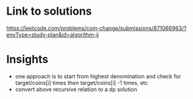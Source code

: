 # Link to solutions
https://leetcode.com/problems/coin-change/submissions/871066963/?envType=study-plan&id=algorithm-ii

# Insights
* one approach is to start from highest denomination and check for target/coins[i] times then target/coins[i] -1 times, etc
* convert above recursive relation to a dp solution
